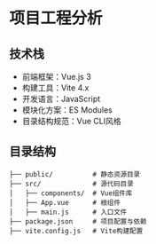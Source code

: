 # 项目工程分析

## 技术栈
- 前端框架：Vue.js 3
- 构建工具：Vite 4.x
- 开发语言：JavaScript
- 模块化方案：ES Modules
- 目录结构规范：Vue CLI风格

## 目录结构
```
├── public/          # 静态资源目录
├── src/             # 源代码目录
│   ├── components/  # Vue组件库
│   ├── App.vue      # 根组件
│   ├── main.js      # 入口文件
├── package.json     # 项目配置与依赖
├── vite.config.js   # Vite构建配置